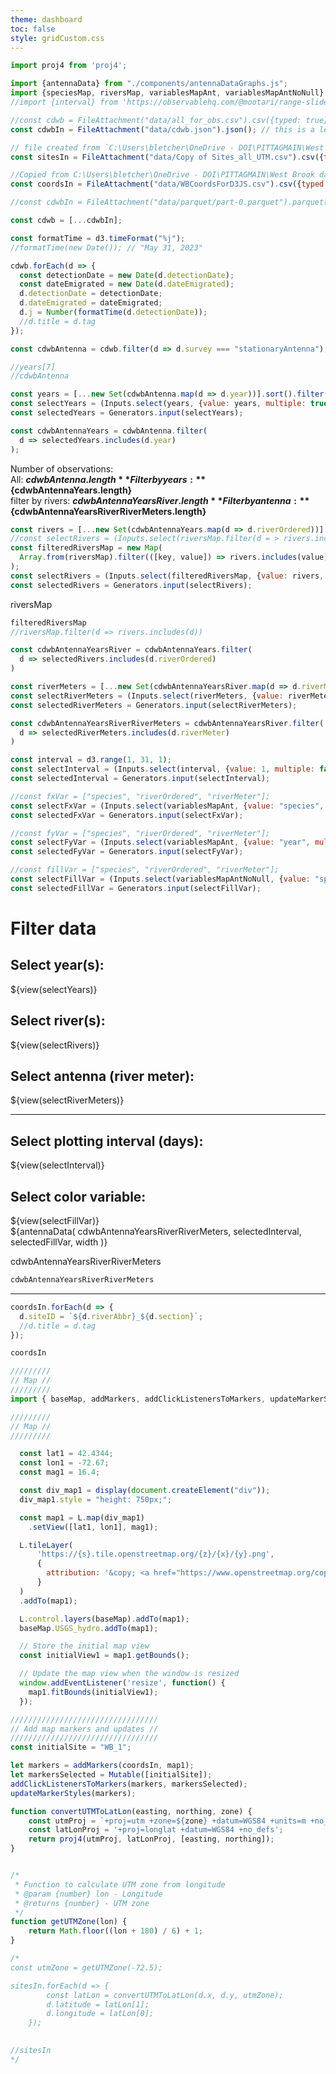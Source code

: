 ```yaml
---
theme: dashboard
toc: false
style: gridCustom.css
---
```


```js
import proj4 from 'proj4';
```

```js
import {antennaData} from "./components/antennaDataGraphs.js";
import {speciesMap, riversMap, variablesMapAnt, variablesMapAntNoNull} from "./components/maps.js";
//import {interval} from 'https://observablehq.com/@mootari/range-slider';
```

```js
//const cdwb = FileAttachment("data/all_for_obs.csv").csv({typed: true});
const cdwbIn = FileAttachment("data/cdwb.json").json(); // this is a lot faster than the parquet file

// file created from `C:\Users\bletcher\OneDrive - DOI\PITTAGMAIN\West Brook data\Antenna data\Copy of sites.xlsx`, saved as a csv and copied to the data folder
const sitesIn = FileAttachment("data/Copy of Sites_all_UTM.csv").csv({typed: true});

//Copied from C:\Users\bletcher\OneDrive - DOI\PITTAGMAIN\West Brook data\
const coordsIn = FileAttachment("data/WBCoordsForD3JS.csv").csv({typed: true});

//const cdwbIn = FileAttachment("data/parquet/part-0.parquet").parquet();
```

```js
const cdwb = [...cdwbIn];

const formatTime = d3.timeFormat("%j");
//formatTime(new Date()); // "May 31, 2023"

cdwb.forEach(d => {
  const detectionDate = new Date(d.detectionDate); 
  const dateEmigrated = new Date(d.dateEmigrated); 
  d.detectionDate = detectionDate;
  d.dateEmigrated = dateEmigrated;
  d.j = Number(formatTime(d.detectionDate));
  //d.title = d.tag
});

const cdwbAntenna = cdwb.filter(d => d.survey === "stationaryAntenna");
```


```js
//years[7]
//cdwbAntenna
```

```js
const years = [...new Set(cdwbAntenna.map(d => d.year))].sort().filter(d => isFinite(d));
const selectYears = (Inputs.select(years, {value: years, multiple: true, width: 50}));
const selectedYears = Generators.input(selectYears);
```

```js
const cdwbAntennaYears = cdwbAntenna.filter(
  d => selectedYears.includes(d.year)        
);
```

Number of observations:  
All: **${cdwbAntenna.length}**  
Filter by years: **${cdwbAntennaYears.length}**  
filter by rivers: **${cdwbAntennaYearsRiver.length}**  
Filter by antenna: **${cdwbAntennaYearsRiverRiverMeters.length}**  

```js
const rivers = [...new Set(cdwbAntennaYears.map(d => d.riverOrdered))].sort();
//const selectRivers = (Inputs.select(riversMap.filter(d = > rivers.includes(d.riverOrdered)), {value: rivers, multiple: true, width: 10}));
const filteredRiversMap = new Map(
  Array.from(riversMap).filter(([key, value]) => rivers.includes(value))
);
const selectRivers = (Inputs.select(filteredRiversMap, {value: rivers, multiple: true, width: 10}));
const selectedRivers = Generators.input(selectRivers);
```

riversMap
```js
filteredRiversMap
//riversMap.filter(d => rivers.includes(d))
```

```js
const cdwbAntennaYearsRiver = cdwbAntennaYears.filter(
  d => selectedRivers.includes(d.riverOrdered)        
)
```


```js
const riverMeters = [...new Set(cdwbAntennaYearsRiver.map(d => d.riverMeter))].sort();
const selectRiverMeters = (Inputs.select(riverMeters, {value: riverMeters, multiple: true, width: 10}));
const selectedRiverMeters = Generators.input(selectRiverMeters);
```

```js
const cdwbAntennaYearsRiverRiverMeters = cdwbAntennaYearsRiver.filter(
  d => selectedRiverMeters.includes(d.riverMeter)        
)
```

```js
const interval = d3.range(1, 31, 1);
const selectInterval = (Inputs.select(interval, {value: 1, multiple: false, width: 10}));
const selectedInterval = Generators.input(selectInterval);

//const fxVar = ["species", "riverOrdered", "riverMeter"];
const selectFxVar = (Inputs.select(variablesMapAnt, {value: "species", multiple: false, width: 10}));
const selectedFxVar = Generators.input(selectFxVar);

//const fyVar = ["species", "riverOrdered", "riverMeter"];
const selectFyVar = (Inputs.select(variablesMapAnt, {value: "year", multiple: false, width: 10}));
const selectedFyVar = Generators.input(selectFyVar);

//const fillVar = ["species", "riverOrdered", "riverMeter"];
const selectFillVar = (Inputs.select(variablesMapAntNoNull, {value: "species", multiple: false, width: 10}));
const selectedFillVar = Generators.input(selectFillVar);
```

<div class="wrapper2">
  <div class="card antSelectors">
    <h1 style="margin-bottom: 20px"><strong>Filter data</strong></h1>
    <div style="margin-top: 20px">
      <h2>Select year(s):</h2>
      ${view(selectYears)}
    </div>
    <div style="margin-top: 20px">
      <h2>Select river(s):</h2>
      ${view(selectRivers)}
    </div>
    <div style="margin-top: 20px">
      <h2>Select antenna (river meter):</h2>
      ${view(selectRiverMeters)}
    </div>
    <hr>
    <div style="margin-top: 20px">
      <h2>Select plotting interval (days):</h2>
      ${view(selectInterval)}
    </div>
    <div style="margin-top: 20px">
    <h2>Select color variable:</h2>
      ${view(selectFillVar)}
    </div>
  </div>
  <div class="card antGraph">
    ${antennaData(
      cdwbAntennaYearsRiverRiverMeters,
      selectedInterval,
      selectedFillVar,
      width
    )}
  </div>
</div>

cdwbAntennaYearsRiverRiverMeters
```js
cdwbAntennaYearsRiverRiverMeters
```

---

```js
coordsIn.forEach(d => {
  d.siteID = `${d.riverAbbr}_${d.section}`;
  //d.title = d.tag
});
```

```js
coordsIn
```

```js
/////////
// Map //
/////////
import { baseMap, addMarkers, addClickListenersToMarkers, updateMarkerStyles } from "./components/antennaDataFunctions.js";
```

```js
/////////
// Map //
/////////

  const lat1 = 42.4344;
  const lon1 = -72.67;
  const mag1 = 16.4;

  const div_map1 = display(document.createElement("div"));
  div_map1.style = "height: 750px;";

  const map1 = L.map(div_map1)
    .setView([lat1, lon1], mag1);

  L.tileLayer(
      'https://{s}.tile.openstreetmap.org/{z}/{x}/{y}.png',   
      {
        attribution: '&copy; <a href="https://www.openstreetmap.org/copyright">OpenStreetMap</a> contributors'
      }
  )
  .addTo(map1);

  L.control.layers(baseMap).addTo(map1);
  baseMap.USGS_hydro.addTo(map1);

  // Store the initial map view
  const initialView1 = map1.getBounds();

  // Update the map view when the window is resized
  window.addEventListener('resize', function() {
    map1.fitBounds(initialView1);
  });
```

```js
/////////////////////////////////
// Add map markers and updates //
/////////////////////////////////
const initialSite = "WB_1";

let markers = addMarkers(coordsIn, map1);
let markersSelected = Mutable([initialSite]);
addClickListenersToMarkers(markers, markersSelected);
updateMarkerStyles(markers);
```










```js
function convertUTMToLatLon(easting, northing, zone) {
    const utmProj = `+proj=utm +zone=${zone} +datum=WGS84 +units=m +no_defs`;
    const latLonProj = '+proj=longlat +datum=WGS84 +no_defs';
    return proj4(utmProj, latLonProj, [easting, northing]);
}


/*
 * Function to calculate UTM zone from longitude
 * @param {number} lon - Longitude
 * @returns {number} - UTM zone
 */
function getUTMZone(lon) {
    return Math.floor((lon + 180) / 6) + 1;
}
```

```js
/*
const utmZone = getUTMZone(-72.5);

sitesIn.forEach(d => {
        const latLon = convertUTMToLatLon(d.x, d.y, utmZone);
        d.latitude = latLon[1];
        d.longitude = latLon[0];
    });
    

//sitesIn
*/
```